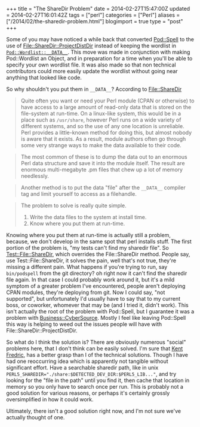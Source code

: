 +++
title = "The ShareDir Problem"
date = 2014-02-27T15:47:00Z
updated = 2014-02-27T16:01:42Z
tags = ["perl"]
categories = ["Perl"]
aliases = ["/2014/02/the-sharedir-problem.html"]
blogimport = true 
type = "post"
+++

Some of you may have noticed a while back that converted [Pod::Spell][ps] to the use of 
[File::ShareDir::ProjectDistDir][fsp] instead of keeping the wordlist in [`Pod::Wordlist::__DATA__`][pw]. This move was
made in conjunction with making Pod::Wordlist an Object, and in preparation for a time when you'll be able to specify
your own wordlist file. It was also made so that non technical contributors could more easily update the wordlist
without going near anything that looked like code.

So why shouldn't you put them in `__DATA__`? According to [File::ShareDir][fs]

> Quite often you want or need your Perl module (CPAN or otherwise) to have access to a large amount of read-only data
that is stored on the file-system at run-time. On a linux-like system, this would be in a place such as `/usr/share`,
however Perl runs on a wide variety of different systems, and so the use of any one location is unreliable. Perl
provides a little-known method for doing this, but almost nobody is aware that it exists. As a result, module authors
often go through some very strange ways to make the data available to their code.

> The most common of these is to dump the data out to an enormous Perl data structure and save it into the module
itself. The result are enormous multi-megabyte .pm files that chew up a lot of memory needlessly.

> Another method is to put the data "file" after the `__DATA__` compiler tag and limit yourself to access as a
filehandle.

> The problem to solve is really quite simple.
> 1. Write the data files to the system at install time.
> 1. Know where you put them at run-time.

Knowing where you put them at run-time is actually still a problem, because, we don't develop in the same spot that
perl installs stuff. The first portion of the problem is, "my tests can't find my sharedir file". So
[Test::File::ShareDir][tfs], which overrides the  File::ShareDir method. People say, use Test::File::ShareDir, it
solves the pain, well that's not true, they're missing a different pain. What happens if you're trying to run, say
`bin/podspell` from the git directory? oh right now it can't find the sharedir file again. In that case I could
probably work around it, but it's a mild symptom of a greater problem I've encountered, people aren't deploying
CPAN modules, they're deploying from git. Now I could say, "not supported", but unfortunately I'd usually have to
say that to my current boss, or coworker, whomever that may be (and I tried it, didn't work). This isn't actually
the root of the problem with Pod::Spell, but I guarantee it was a problem with [Business::CyberSource][bc]. Mostly I
feel like leaving Pod::Spell this way is helping to weed out the issues people will have with
File::ShareDir::ProjectDistDir.
 
 So what do I think the solution is? There are obviously numerous "social" problems here, that I don't think can be
 easily solved. I'm sure that [Kent Fredric][kf], has a better grasp than I of the technical solutions. Though I have
 had one reoccurring idea which is apparently not tangible without significant effort. Have a searchable sharedir path,
 like in unix `PERL5_SHAREDIR="./share:$DETECTED_DEV_DIR:$PERL5_LIB..."`, and try looking for the "file in the path"
 until you find it, then cache that location in memory so you only have to search once per run. This is probably not a
 good solution for various reasons, or perhaps it's certainly grossly oversimplified in how it could work.
 
 Ultimately, there isn't a good solution right now, and I'm not sure we've actually thought of one.

[ps]: https://metacpan.org/module/Pod::Spell
[fsp]: https://metacpan.org/pod/File::ShareDir::ProjectDistDir
[pw]: https://metacpan.org/module/Pod::Wordlist
[fs]: https://metacpan.org/pod/File::ShareDir
[tfs]: https://metacpan.org/pod/Test::File::ShareDir
[bc]: https://metacpan.org/module/Business::CyberSource
[kf]: https://metacpan.org/author/KENTNL
